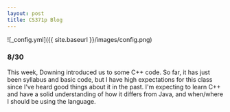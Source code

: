 ```yaml
---
layout: post
title: CS371p Blog
---
```


![_config.yml]({{ site.baseurl }}/images/config.png)

<h3>8/30</h3>

<p>This week, Downing introduced us to some C++ code. So far, it has just been syllabus and basic code, but I have high expectations for this class since I've heard good things about it in the past. I'm expecting to learn C++ and have a solid understanding of how it differs from Java, and when/where I should be using the language.</p>